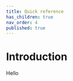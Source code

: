 ```yaml
---
title: Quick reference
has_children: true
nav_order: 4
published: true
---
```


# Introduction

Hello